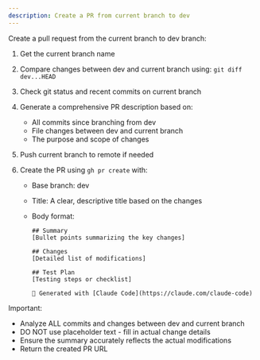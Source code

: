 ```yaml
---
description: Create a PR from current branch to dev
---
```


Create a pull request from the current branch to dev branch:

1. Get the current branch name
2. Compare changes between dev and current branch using: `git diff dev...HEAD`
3. Check git status and recent commits on current branch
4. Generate a comprehensive PR description based on:
   - All commits since branching from dev
   - File changes between dev and current branch
   - The purpose and scope of changes
5. Push current branch to remote if needed
6. Create the PR using `gh pr create` with:

   - Base branch: dev
   - Title: A clear, descriptive title based on the changes
   - Body format:

     ```
     ## Summary
     [Bullet points summarizing the key changes]

     ## Changes
     [Detailed list of modifications]

     ## Test Plan
     [Testing steps or checklist]

     🤖 Generated with [Claude Code](https://claude.com/claude-code)
     ```

Important:

- Analyze ALL commits and changes between dev and current branch
- DO NOT use placeholder text - fill in actual change details
- Ensure the summary accurately reflects the actual modifications
- Return the created PR URL
